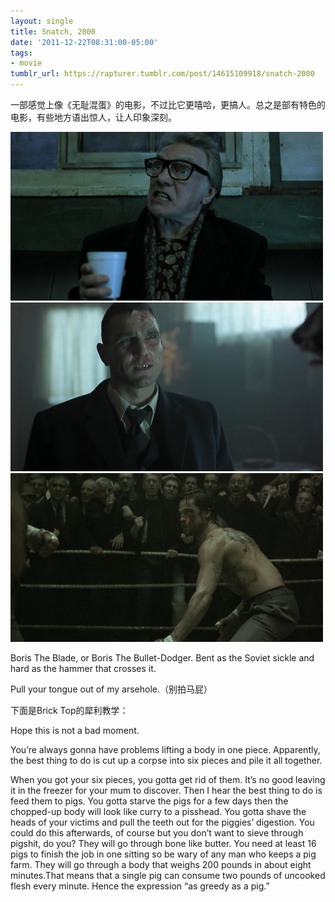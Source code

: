 ```yaml
---
layout: single
title: Snatch, 2000
date: '2011-12-22T08:31:00-05:00'
tags:
- movie
tumblr_url: https://rapturer.tumblr.com/post/14615109918/snatch-2000
---
```

一部感觉上像《无耻混蛋》的电影，不过比它更嘻哈，更搞人。总之是部有特色的电影，有些地方语出惊人，让人印象深刻。

![](/assets/img/tumblr_lxsmw4ewa21r0cnr9.jpg)  
 ![](/assets/img/tumblr_lxsmxvsbop1r0cnr9.jpg)  
 ![](/assets/img/tumblr_lxsn1ftwk51r0cnr9.jpg)

Boris The Blade, or Boris The Bullet-Dodger. Bent as the Soviet sickle and hard as the hammer that crosses it.

Pull your tongue out of my arsehole.（别拍马屁）

下面是Brick Top的犀利教学：

Hope this is not a bad moment.

You’re always gonna have problems lifting a body in one piece. Apparently, the best thing to do is cut up a corpse into six pieces and pile it all together.

When you got your six pieces, you gotta get rid of them. It’s no good leaving it in the freezer for your mum to discover. Then I hear the best thing to do is feed them to pigs. You gotta starve the pigs for a few days then the chopped-up body will look like curry to a pisshead. You gotta shave the heads of your victims and pull the teeth out for the piggies’ digestion. You could do this afterwards, of course but you don’t want to sieve through pigshit, do you? They will go through bone like butter. You need at least 16 pigs to finish the job in one sitting so be wary of any man who keeps a pig farm. They will go through a body that weighs 200 pounds in about eight minutes.That means that a single pig can consume two pounds of uncooked flesh every minute. Hence the expression “as greedy as a pig.”

